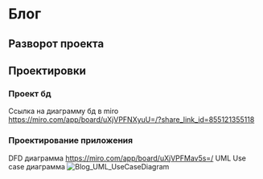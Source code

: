 # Блог
## Разворот проекта
## Проектировки
### Проект бд
Ссылка на диаграмму бд в miro https://miro.com/app/board/uXjVPFNXyuU=/?share_link_id=855121355118
### Проектирование приложения
DFD диаграмма https://miro.com/app/board/uXjVPFMav5s=/
UML Use case диаграмма
![Blog_UML_UseCaseDiagram](https://user-images.githubusercontent.com/55155356/200916030-45327114-18cb-4846-9700-20af2372db00.jpg)
